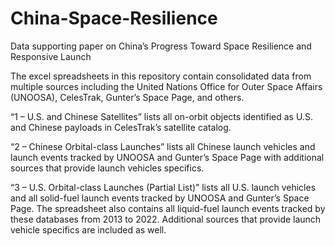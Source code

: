 # China-Space-Resilience
Data supporting paper on China’s Progress Toward Space Resilience and Responsive Launch

The excel spreadsheets in this repository contain consolidated data from multiple sources including the United Nations Office for Outer Space Affairs (UNOOSA), CelesTrak, Gunter’s Space Page, and others.

“1 – U.S. and Chinese Satellites” lists all on-orbit objects identified as U.S. and Chinese payloads in CelesTrak’s satellite catalog.

“2 – Chinese Orbital-class Launches” lists all Chinese launch vehicles and launch events tracked by UNOOSA and Gunter’s Space Page with additional sources that provide launch vehicles specifics.

“3 – U.S. Orbital-class Launches (Partial List)” lists all U.S. launch vehicles and all solid-fuel launch events tracked by UNOOSA and Gunter’s Space Page. The spreadsheet also contains all liquid-fuel launch events tracked by these databases from 2013 to 2022. Additional sources that provide launch vehicle specifics are included as well.

